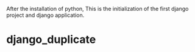 After the installation of python, This is the initialization of the first django project and django application.
# django_duplicate
